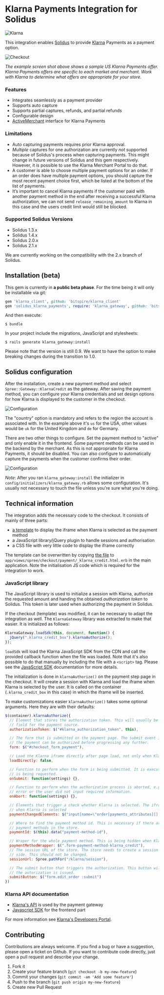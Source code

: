 # Klarna Payments Integration for Solidus

![Klarna](https://cdn.klarna.com/1.0/shared/image/generic/logo/en_us/basic/blue-black.png?height=30)

This integration enables [Solidus](https://solidus.io) to provide [Klarna](https://www.klarna.com/) Payments as a payment option.

![Checkout](docs/checkout.png)

*The example screen shot above shows a sample US Klarna Payments offer. Klarna Payments offers are specific to each market and merchant. Work with Klarna to determine what offers are appropriate for your store.*

### Features

- Integrates seamlessly as a payment provider
- Supports auto capture
- Supports partial captures, refunds, and partial refunds
- Configurable design
- [ActiveMerchant](http://activemerchant.org) interface for Klarna Payments

### Limitations

- Auto capturing payments requires prior Klarna approval.
- *Multiple* captures for one authorization are currently *not* supported because of Solidus's process when capturing payments. This might change in future versions of Solidus and this gem respectively. However, it is possible to use the Klarna Merchant Portal to do that.
- A customer is able to choose multiple payment options for an order.  If an order does have multiple payment options, you should capture the most recent payment choice first, which be listed at the bottom of the list of payments.
- It’s important to cancel Klarna payments if the customer paid with another payment method in the end after receiving a successful Klarna authorization, we can not send `release_remaining_amount` to Klarna in this case and the users credit limit would still be blocked.


### Supported Solidus Versions

- Solidus 1.3.x
- Solidus 1.4.x
- Solidus 2.0.x
- Solidus 2.1.x

We are currently working on the compatibility with the 2.x branch of Solidus.

## Installation (beta)

This gem is currently in **a public beta phase**.  For the time being it will only be installable via git:

```ruby
gem 'klarna_client', github: 'bitspire/klarna_client'
gem 'solidus_klarna_payments', require: 'klarna_gateway', github: 'bitspire/solidus_klarna_payments'
```

And then execute:

    $ bundle

In your project include the migrations, JavaScript and stylesheets:

    $ rails generate klarna_gateway:install

Please note that the version is still 0.9. We want to have the option to make breaking changes during the transition to 1.0.

## Solidus configuration

After the installation, create a new payment method and select `Spree::Gateway::KlarnaCredit` as the gateway. After saving the payment method, you can configure your Klarna credentials and set design options for how Klarna is displayed to the customer in the checkout.

![Configuration](docs/configuration.png)

The "country" option is mandatory and refers to the region the account is associated with. In the example above it's `us` for the USA, other values would be `uk` for the United Kingdom and `de` for Germany.

There are two other things to configure. Set the payment method to "active" and only enable it in the frontend. Some payment methods can be used in the backend by the merchant. As this is not appropriate for Klarna Payments, it should be disabled. You can also configure to automatically capture the payments when the customer confirms their order.

![Configuration](docs/configuration2.png)

*Note*: After you ran `klarna_gateway:install` the initializer in `config/initializers/klarna_gateway.rb` allows some configuration. It's usually not necessary to touch the file unless you're sure what you're doing.


## Technical information

The integration adds the necessary code to the checkout. It consists of mainly of three parts:

- [a template](app/views/spree/checkout/payment/_klarna_credit.html.erb) to display the iframe when Klarna is selected as the payment method
- a JavaScript library/jQuery plugin to handle sessions and authorisation
- a CSS file with very little code to display the iframe correctly

The template can be overwritten by copying [the file](app/views/spree/checkout/payment/_klarna_credit.html.erb) to `app/views/spree/checkout/payment/_klarna_credit.html.erb` in the main application. Note the initialisation JS code which is required for the integration to work.

### JavaScript library

The JavaScript library is used to initialize a session with Klarna, authorize the requested amount and handing the obtained _authorization token_ to Solidus. This token is later used when authorizing the payment in Solidus.

If the checkout (template) was modified, it can be necessary to adapt the integration as well. The `KlarnaGateway` library was extracted to make that easier. It is initialized as follows:

```javascript
KlarnaGateway.loadSdk(this, document, function() {
  jQuery(".klarna_credit_box").klarnaAuthorize();
});
```

`loadSdk` will load the Klarna JavaScript SDK from the CDN and call the provided callback function when the file was loaded. Note that it's also possible to do that manually by including the file with a `<script>` tag. Please see the [JavaScript SDK](https://credit.klarnacdn.net/lib/v1/index.html) documentation for more details.

The initialization is done in `klarnaAuthorize()` on the payment step page in the checkout. It will create a session with Klarna and load the iframe when Klarna is selected by the user. It is called on the container (`.klarna_credit_box` in this case) in which the iframe will be inserted.

To make customizations easier `klarnaAuthorize()` takes some optional arguments. Here they are with their defaults:

```javascript
$(container).klarnaAuthorize({
  // Element that stores the authorization token. This will usually be a hidden input
  // field for the payment source.
  authorizationToken: $("#klarna_authorization_token", this),

  // The form that is submitted on the payment page. The submit event is prevented so
  // the payment can be authorized before progressing any further.
  form: $("#checkout_form_payment"),

  // Load the Klarna iframe directly after page load, not only when Klarna was selected.
  loadDirectly: false,

  // Function to perform when the form is being submitted. It is executed before the authorization
  // is being requested.
  onSubmit: function(settings) {},

  // Function to perform when the authorization process is aborted, e.g. because there was an
  // error or the user did not input required information.
  onAbort: function(settings) {},

  // Elements that trigger a check whether Klarna is selected. The iframe is only loaded
  // when Klarna is selected
  paymentChangedElements: $("input[name=\"order[payments_attributes][][payment_method_id]\"]"),

  // Where to find the payment method id. This is necessary if there are more than one Klarna
  // payment methods in the store.
  paymentId: $(this).data("payment-method-id"),

  // Wraper for the whole payment method. This is being hidden when Klarna returns with `show_form == false`.
  paymentMethodWrapper: $(".form-payment-method-klarna_credit"),
  // The session URL of the store. The store needs to create a session from the server
  // side. This should not be changed.
  sessionUrl: Spree.pathFor("/klarna/session"),

  // The submit button that triggers the authorization. This button will be disabled while
  // the autorization is issued.
  submitButton: $("form.edit_order :submit")
})
```


### Klarna API documentation

- [Klarna's API](https://developers.klarna.com/api/) is used by the payment gateway
- [Javascript SDK](https://credit.klarnacdn.net/lib/v1/index.html) for the frontend part

For more information see [Klarna's Developers Portal](https://developers.klarna.com/).

## Contributing

Contributions are always welcome. If you find a bug or have a suggestion, please open a ticket on Github. If you want to contribute code directly, just open a pull request and describe your change.

1. Fork it
2. Create your feature branch (`git checkout -b my-new-feature`)
3. Commit your changes (`git commit -am 'Add some feature'`)
4. Push to the branch (`git push origin my-new-feature`)
5. Create new Pull Request
